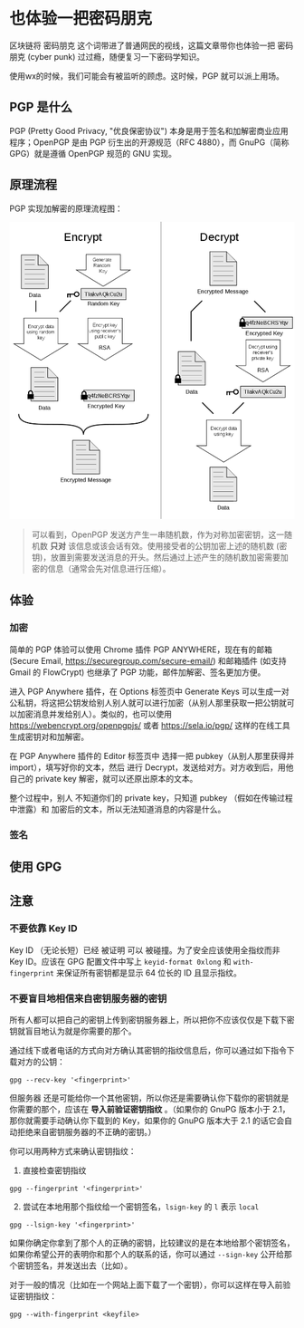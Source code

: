 # 也体验一把密码朋克

<!-- TODO
+ chrome-extension://cdlcdnmhcodhagbmljapgbjdimjckilb/html/options.html
+ https://www.google.com/search?q=pgp%E6%8C%87%E7%BA%B9&oq=pgp%E6%8C%87%E7%BA%B9&aqs=chrome..69i57.746j0j7&sourceid=chrome&ie=UTF-8
+ https://jin-yang.github.io/post/security-pgp-introduce.html
+ https://tomli.blog/pgp
+ http://www.ruanyifeng.com/blog/2013/07/gpg.html
+ https://www.jianshu.com/p/0e1e66423055
+ https://zh.moegirl.org/zh-hant/Help:PGP%E4%BD%BF%E7%94%A8%E6%96%B9%E6%B3%95
+ https://nova.moe/openpgp-best-practices-keyserver-and-configuration/
+ https://wiki.debian.org/Keysigning#Step_5:_Hand_out_your_key.27s_fingerprint
+ https://www.debian.org/events/keysigning
+ http://www.queen.clara.net/pgp/art4.html
 -->

区块链将 密码朋克 这个词带进了普通网民的视线，这篇文章带你也体验一把 密码朋克 (cyber punk) 过过瘾，随便复习一下密码学知识。

使用wx的时候，我们可能会有被监听的顾虑。这时候，PGP 就可以派上用场。

<!-- TODO
你可能也发现了，我在博客首页上贴出了 自己的 PGP Public key。那么，PGP 到底是什么？如何使用呢？下面就来讲解一下 PGP。
 -->

## PGP 是什么
PGP (Pretty Good Privacy, "优良保密协议") 本身是用于签名和加解密商业应用程序；OpenPGP 是由 PGP 衍生出的开源规范（RFC 4880），而 GnuPG（简称 GPG）就是遵循 OpenPGP 规范的 GNU 实现。

## 原理流程

PGP 实现加解密的原理流程图：

![PGP](/img/pgp/PGP_diagram.png)

> 可以看到，OpenPGP 发送方产生一串随机数，作为对称加密密钥，这一随机数 __只对__ 该信息或该会话有效。使用接受者的公钥加密上述的随机数 (密钥)，放置到需要发送消息的开头。然后通过上述产生的随机数加密需要加密的信息（通常会先对信息进行压缩）。

## 体验

### 加密

简单的 PGP 体验可以使用 Chrome 插件 PGP ANYWHERE，现在有的邮箱 (Secure Email, https://securegroup.com/secure-email/) 和邮箱插件 (如支持 Gmail 的 FlowCrypt) 也继承了 PGP 功能，邮件加解密、签名更加方便。

进入 PGP Anywhere 插件，在 Options 标签页中 Generate Keys 可以生成一对公私钥，将这把公钥发给别人别人就可以进行加密（从别人那里获取一把公钥就可以加密消息并发给别人）。类似的，也可以使用 https://webencrypt.org/openpgpjs/ 或者 https://sela.io/pgp/ 这样的在线工具生成密钥对和加解密。

在 PGP Anywhere 插件的 Editor 标签页中 选择一把 pubkey（从别人那里获得并 import），填写好你的文本，然后 进行 Decrypt，发送给对方。对方收到后，用他自己的 private key 解密，就可以还原出原本的文本。

整个过程中，别人 不知道你们的 private key，只知道 pubkey （假如在传输过程中泄露）和 加密后的文本，所以无法知道消息的内容是什么。


### 签名



## 使用 GPG



## 注意

### 不要依靠 Key ID
Key ID （无论长短）已经 被证明 可以 被碰撞。为了安全应该使用全指纹而非 Key ID。应该在 GPG 配置文件中写上 `keyid-format 0xlong` 和 `with-fingerprint` 来保证所有密钥都是显示 64 位长的 ID 且显示指纹。


### 不要盲目地相信来自密钥服务器的密钥

所有人都可以把自己的密钥上传到密钥服务器上，所以把你不应该仅仅是下载下密钥就盲目地认为就是你需要的那个。

通过线下或者电话的方式向对方确认其密钥的指纹信息后，你可以通过如下指令下载对方的公钥：

```
gpg --recv-key '<fingerprint>'
```

但服务器 还是可能给你一个其他密钥，所以你还是需要确认你下载你的密钥就是你需要的那个，应该在 __导入前验证密钥指纹__ 。（如果你的 GnuPG 版本小于 2.1，那你就需要手动确认你下载到的 Key，如果你的 GnuPG 版本大于 2.1 的话它会自动拒绝来自密钥服务器的不正确的密钥。）

你可以用两种方式来确认密钥指纹：

1. 直接检查密钥指纹
```
gpg --fingerprint '<fingerprint>'
```
2. 尝试在本地用那个指纹给一个密钥签名，`lsign-key` 的 `l` 表示 `local`
```
gpg --lsign-key '<fingerprint>'
```

如果你确定你拿到了那个人的正确的密钥，比较建议的是在本地给那个密钥签名，如果你希望公开的表明你和那个人的联系的话，你可以通过 `--sign-key` 公开给那个密钥签名，并发送出去（比如）。


对于一般的情况（比如在一个网站上面下载了一个密钥），你可以这样在导入前验证密钥指纹：

```
gpg --with-fingerprint <keyfile>
```
